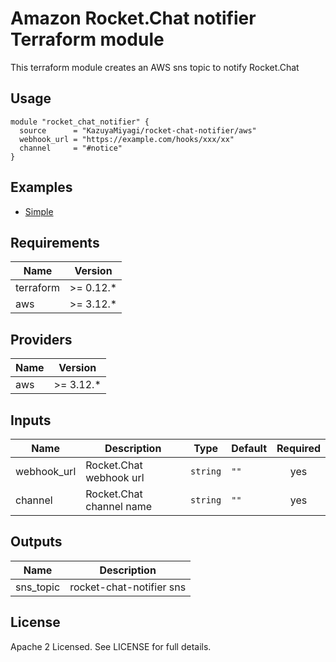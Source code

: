 Amazon Rocket.Chat notifier Terraform module
====================================================================================================

This terraform module creates an AWS sns topic to notify Rocket.Chat

Usage
----------------------------------------------------------------------------------------------------

```hcl
module "rocket_chat_notifier" {
  source      = "KazuyaMiyagi/rocket-chat-notifier/aws"
  webhook_url = "https://example.com/hooks/xxx/xx"
  channel     = "#notice"
}
```

Examples
----------------------------------------------------------------------------------------------------

* [Simple](https://github.com/KazuyaMiyagi/terraform-aws-rocket-chat-notifier/tree/master/examples/simple)

Requirements
----------------------------------------------------------------------------------------------------

| Name      | Version    |
|-----------|------------|
| terraform | >= 0.12.\* |
| aws       | >= 3.12.\* |

Providers
----------------------------------------------------------------------------------------------------

| Name | Version    |
|------|------------|
| aws  | >= 3.12.\* |

Inputs
----------------------------------------------------------------------------------------------------

| Name         | Description              | Type     | Default | Required |
|--------------|--------------------------|----------|---------|:--------:|
| webhook\_url | Rocket.Chat webhook url  | `string` | `""`    | yes      |
| channel      | Rocket.Chat channel name | `string` | `""`    | yes      |

Outputs
----------------------------------------------------------------------------------------------------

| Name       | Description              |
|------------|--------------------------|
| sns\_topic | rocket-chat-notifier sns |


License
----------------------------------------------------------------------------------------------------

Apache 2 Licensed. See LICENSE for full details.
